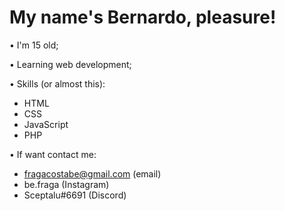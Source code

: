 # My name's Bernardo, pleasure!

• I'm 15 old;

• Learning web development;

<!--- • Pretendo ser um programador backend; --->

• Skills (or almost this):
- HTML
- CSS
- JavaScript
- PHP

• If want contact me:
- fragacostabe@gmail.com (email)
- be.fraga (Instagram)
- Sceptalu#6691 (Discord)

<!---
beFraga/beFraga is a ✨ special ✨ repository because its `README.md` (this file) appears on your GitHub profile.
You can click the Preview link to take a look at your changes.
--->
